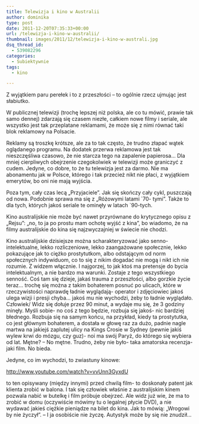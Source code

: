 ```yaml
---
title: Telewizja i kino w Australii
author: dominika
type: post
date: 2011-12-20T07:35:33+00:00
url: /telewizja-i-kino-w-australii/
thumbnail: images/2011/12/telewizja-i-kino-w-australi.jpg
dsq_thread_id:
  - 539082296
categories:
  - Subiektywnie
tags:
  - kino

---
```

Z wyjątkiem paru perełek i to z przeszłości &#8211; to ogólnie rzecz ujmując jest słabiutko.

W publicznej telewizji (trochę lepszej niż polska, ale co tu mówić, prawie tak samo dennej) zdarzają się czasem niezłe, całkiem nowe filmy i seriale, ale wszystko jest tak przeplatane reklamami, że może się z nimi równać taki blok reklamowy na Polsacie.<!--more-->

Reklamy są troszkę krótsze, ale za to tak często, że trudno złapać wątek oglądanego programu. Na dodatek przerwa reklamowa jest tak nieszczęśliwa czasowo, że nie starcza tego na zapalenie papierosa&#8230; Dla mniej cierpliwych obejrzenie czegokolwiek w telewizji może graniczyć z cudem. Jedyne, co dobre, to że tu telewizja jest za darmo. Nie ma abonamentu jak w Polsce, którego i tak przecież nikt nie płaci, z wyjątkiem emerytów, bo oni nie mają wyjścia.

Poza tym, cały czas lecą &#8222;Przyjaciele&#8221;. Jak się skończy cały cykl, puszczają od nowa. Podobnie sprawa ma się z &#8222;Różowymi latami \`70- tymi&#8221;. Także to dla tych, których jakoś seriale te ominęły w latach \`90-tych.

Kino australijskie nie może być nawet przyrównane do krytycznego opisu z &#8222;Rejsu&#8221;: &#8222;no, to ja po prostu mam ochotę wyjść z kina&#8221;, bo wiadomo, że na filmy australijskie do kina się najzwyczajniej w świecie nie chodzi.

Kino australijskie dzisiejsze można scharakteryzować jako senno-intelektualne, lekko rozliczeniowe, lekko zaangażowane społecznie, lekko pokazujące jak to ciężko prostytutkom, albo odstającym od norm społecznych indywiduom, co to się z nikim dogadać nie mogą i nikt ich nie rozumie. Z widzem włącznie. I najgorzej, to jak ktoś ma pretensje do bycia intelektualnym, a nie bardzo ma warunki. Zostaje z tego wszystkiego senność. Coś tam się dzieje, jakaś trauma z przeszłości, albo gorzkie życie teraz&#8230; trochę się można z takim bohaterem posnuć po ulicach, które w rzeczywistości naprawdę ładnie wyglądają- operator i zdjęciowiec jakoś ulega wizji i presji chyba&#8230; jakoś mu nie wychodzi, żeby to ładnie wyglądało. Człowiek/ Widz się dołuje przez 90 minut, a wydaje mu się, że 3 godziny minęły. Myśli sobie- no coś z tego będzie, rozbuja się jakoś- nic bardziej błednego. Rozbuja się na samym końcu, na przykład, kiedy ta prostytutka, co jest głównym bohaterem, a dostała w głowę raz za dużo, padnie nagle martwa na jakiejś zaplutej ulicy na Kings Crosie w Sydney (pewnie jakiś wylew krwi do mózgu, czy guz)- noi ma swój Paryż, do którego się wybiera od lat. Mętne? &#8211; No mętne. Trudno, żeby nie było- taka amatorska recenzja- jaki film. No bieda.

Jedyne, co im wychodzi, to zwiastuny kinowe:

http://www.youtube.com/watch?v=vvUnn3GyxdU

to ten opisywany (między innymi) przed chwilą film- to doskonały patent jak klienta zrobić w balona. I tak się człowiek właśnie z australijskim kinem pozwala nabić w butelkę i film próbuje obejrzeć. Ale widz już wie, że ma to zrobić w domu (oczywiście mówimy tu o legalnej płycie DVD), a nie wydawać jakieś ciężkie pieniądze na bilet do kina. Jak to mówią: &#8222;Wrogowi by nie życzył&#8221;. &#8211; I ja osobiście nie życzę. Autystyk może by się nie znudził&#8230;

&nbsp;